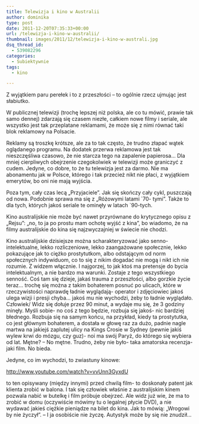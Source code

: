 ```yaml
---
title: Telewizja i kino w Australii
author: dominika
type: post
date: 2011-12-20T07:35:33+00:00
url: /telewizja-i-kino-w-australii/
thumbnail: images/2011/12/telewizja-i-kino-w-australi.jpg
dsq_thread_id:
  - 539082296
categories:
  - Subiektywnie
tags:
  - kino

---
```

Z wyjątkiem paru perełek i to z przeszłości &#8211; to ogólnie rzecz ujmując jest słabiutko.

W publicznej telewizji (trochę lepszej niż polska, ale co tu mówić, prawie tak samo dennej) zdarzają się czasem niezłe, całkiem nowe filmy i seriale, ale wszystko jest tak przeplatane reklamami, że może się z nimi równać taki blok reklamowy na Polsacie.<!--more-->

Reklamy są troszkę krótsze, ale za to tak często, że trudno złapać wątek oglądanego programu. Na dodatek przerwa reklamowa jest tak nieszczęśliwa czasowo, że nie starcza tego na zapalenie papierosa&#8230; Dla mniej cierpliwych obejrzenie czegokolwiek w telewizji może graniczyć z cudem. Jedyne, co dobre, to że tu telewizja jest za darmo. Nie ma abonamentu jak w Polsce, którego i tak przecież nikt nie płaci, z wyjątkiem emerytów, bo oni nie mają wyjścia.

Poza tym, cały czas lecą &#8222;Przyjaciele&#8221;. Jak się skończy cały cykl, puszczają od nowa. Podobnie sprawa ma się z &#8222;Różowymi latami \`70- tymi&#8221;. Także to dla tych, których jakoś seriale te ominęły w latach \`90-tych.

Kino australijskie nie może być nawet przyrównane do krytycznego opisu z &#8222;Rejsu&#8221;: &#8222;no, to ja po prostu mam ochotę wyjść z kina&#8221;, bo wiadomo, że na filmy australijskie do kina się najzwyczajniej w świecie nie chodzi.

Kino australijskie dzisiejsze można scharakteryzować jako senno-intelektualne, lekko rozliczeniowe, lekko zaangażowane społecznie, lekko pokazujące jak to ciężko prostytutkom, albo odstającym od norm społecznych indywiduom, co to się z nikim dogadać nie mogą i nikt ich nie rozumie. Z widzem włącznie. I najgorzej, to jak ktoś ma pretensje do bycia intelektualnym, a nie bardzo ma warunki. Zostaje z tego wszystkiego senność. Coś tam się dzieje, jakaś trauma z przeszłości, albo gorzkie życie teraz&#8230; trochę się można z takim bohaterem posnuć po ulicach, które w rzeczywistości naprawdę ładnie wyglądają- operator i zdjęciowiec jakoś ulega wizji i presji chyba&#8230; jakoś mu nie wychodzi, żeby to ładnie wyglądało. Człowiek/ Widz się dołuje przez 90 minut, a wydaje mu się, że 3 godziny minęły. Myśli sobie- no coś z tego będzie, rozbuja się jakoś- nic bardziej błednego. Rozbuja się na samym końcu, na przykład, kiedy ta prostytutka, co jest głównym bohaterem, a dostała w głowę raz za dużo, padnie nagle martwa na jakiejś zaplutej ulicy na Kings Crosie w Sydney (pewnie jakiś wylew krwi do mózgu, czy guz)- noi ma swój Paryż, do którego się wybiera od lat. Mętne? &#8211; No mętne. Trudno, żeby nie było- taka amatorska recenzja- jaki film. No bieda.

Jedyne, co im wychodzi, to zwiastuny kinowe:

http://www.youtube.com/watch?v=vvUnn3GyxdU

to ten opisywany (między innymi) przed chwilą film- to doskonały patent jak klienta zrobić w balona. I tak się człowiek właśnie z australijskim kinem pozwala nabić w butelkę i film próbuje obejrzeć. Ale widz już wie, że ma to zrobić w domu (oczywiście mówimy tu o legalnej płycie DVD), a nie wydawać jakieś ciężkie pieniądze na bilet do kina. Jak to mówią: &#8222;Wrogowi by nie życzył&#8221;. &#8211; I ja osobiście nie życzę. Autystyk może by się nie znudził&#8230;

&nbsp;